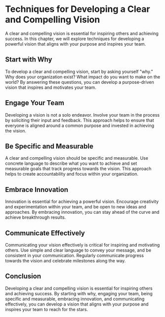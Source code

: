 Techniques for Developing a Clear and Compelling Vision
======================================================================================================

A clear and compelling vision is essential for inspiring others and achieving success. In this chapter, we will explore techniques for developing a powerful vision that aligns with your purpose and inspires your team.

Start with Why
--------------

To develop a clear and compelling vision, start by asking yourself "why." Why does your organization exist? What impact do you want to make on the world? By answering these questions, you can develop a purpose-driven vision that inspires and motivates your team.

Engage Your Team
----------------

Developing a vision is not a solo endeavor. Involve your team in the process by soliciting their input and feedback. This approach helps to ensure that everyone is aligned around a common purpose and invested in achieving the vision.

Be Specific and Measurable
--------------------------

A clear and compelling vision should be specific and measurable. Use concrete language to describe what you want to achieve and set measurable goals that track progress towards the vision. This approach helps to create accountability and focus within your organization.

Embrace Innovation
------------------

Innovation is essential for achieving a powerful vision. Encourage creativity and experimentation within your team, and be open to new ideas and approaches. By embracing innovation, you can stay ahead of the curve and achieve breakthrough results.

Communicate Effectively
-----------------------

Communicating your vision effectively is critical for inspiring and motivating others. Use simple and clear language to convey your message, and be consistent in your communication. Regularly communicate progress towards the vision and celebrate milestones along the way.

Conclusion
----------

Developing a clear and compelling vision is essential for inspiring others and achieving success. By starting with why, engaging your team, being specific and measurable, embracing innovation, and communicating effectively, you can develop a vision that aligns with your purpose and inspires your team to reach for the stars.
